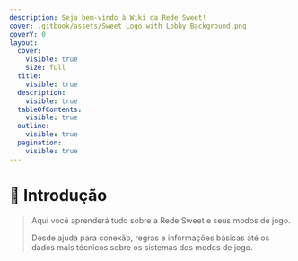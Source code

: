 ```yaml
---
description: Seja bem-vindo à Wiki da Rede Sweet!
cover: .gitbook/assets/Sweet Logo with Lobby Background.png
coverY: 0
layout:
  cover:
    visible: true
    size: full
  title:
    visible: true
  description:
    visible: true
  tableOfContents:
    visible: true
  outline:
    visible: true
  pagination:
    visible: true
---
```


# 👋 Introdução



> Aqui você aprenderá tudo sobre a Rede Sweet e seus modos de jogo.
>
> Desde ajuda para conexão, regras e informações básicas até os dados mais técnicos sobre os sistemas dos modos de jogo.

